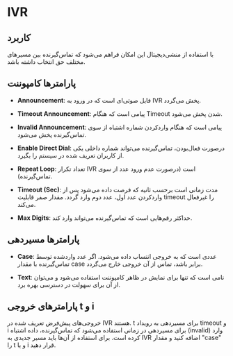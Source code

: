 

# IVR

## کاربرد

با استفاده از منشی‌دیجیتال این امکان فراهم می‌شود که تماس‌‌گیرنده بین مسیر‌‌های مختلف حق انتخاب داشته باشد.


## پارامترها کامپوننت

- **Announcement**: فایل صوتی‌ای است که در ورود به IVR پخش می‌گردد.

- **Timeout Announcement**: پیامی است که هنگام Timeout شدن پخش می‌شود.

- **Invalid Announcement**: پیامی است که هنگام وارد‌‌کردن شماره اشتباه از سوی تماس‌‌گیرنده پخش می‌شود.

- **Enable Direct Dial**: درصورت فعال‌‌بودن، تماس‌‌گیرنده می‌‌تواند شماره داخلی یکی از کاربران تعریف شده در سیستم را بگیرد.

- **Repeat Loop**: تعداد تکرار IVR است (درصورت عدم ورود عدد از سوی تماس‌‌گیرنده).

- **Timeout (Sec)**: مدت زمانی است برحسب ثانیه که فرصت داده می‌شود پس از واردکردن عدد اول، عدد دوم وارد گردد. مقدار صفر قابليت timeout را غيرفعال می‌كند.

- **Max Digits**: حداکثر رقم‌‌هایی است که تماس‌‌گیرنده می‌‌تواند وارد کند.



## پارامترها مسیر‌‌دهی

- **Case**: عددی است که به خروجی انتساب‌ داده می‌شود. اگر عدد واردشده توسط تماس‌‌گیرنده با مقدار case برابر باشد، تماس از آن خروجی خارج می‌‌گردد.

- **Text**: نامی است که تنها برای نمایش در ظاهر کامپوننت استفاده می‌شود و می‌‌توان از آن برای سهولت در دسترسی بهره برد.


## پارامترهای خروجی t و i

خروجی‌‌های پیش‌فرض تعریف شده در IVR هستند. t برای مسیردهی به رویداد timeout و i برای مسیردهی در زمانی استفاده می‌شود که تماس‌‌گیرنده، داده اشتباه (invalid) وارد کرده است. برای استفاده از آن‌‌ها باید مسیر جدیدی به IVR اضافه کنید و مقدار "case" را t و یا i قرار دهید.